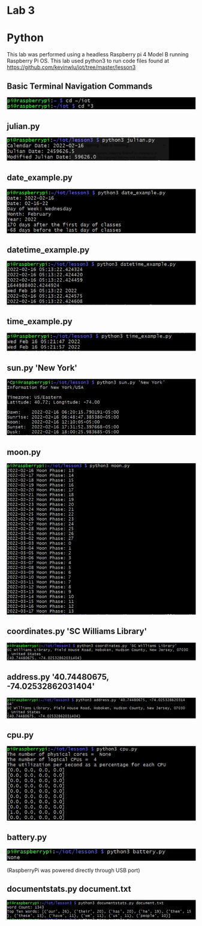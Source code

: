 # Lab 3
# Python

This lab was performed using a headless Raspberry pi 4 Model B running Raspberry Pi OS. This lab used python3 to run code files found at https://github.com/kevinwlu/iot/tree/master/lesson3

## Basic Terminal Navigation Commands
![](images/1.PNG)

## julian.py
![](images/2.PNG)

## date_example.py
![](images/3.PNG)

## datetime_example.py
![](images/4.PNG)

## time_example.py
![](images/5.PNG)

## sun.py 'New York'
![](images/6.PNG)

## moon.py
![](images/7.PNG)

## coordinates.py 'SC Williams Library'
![](images/8.PNG)

## address.py '40.74480675, -74.02532862031404'
![](images/9.PNG)

## cpu.py
![](images/10.PNG)

## battery.py
![](images/11.PNG)

(RaspberryPi was powered directly through USB port)

## documentstats.py document.txt
![](images/12.PNG)
